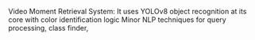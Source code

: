 Video Moment Retrieval System:
It uses YOLOv8 object recognition at its core with color identification logic
Minor NLP techniques for query processing, class finder, 

